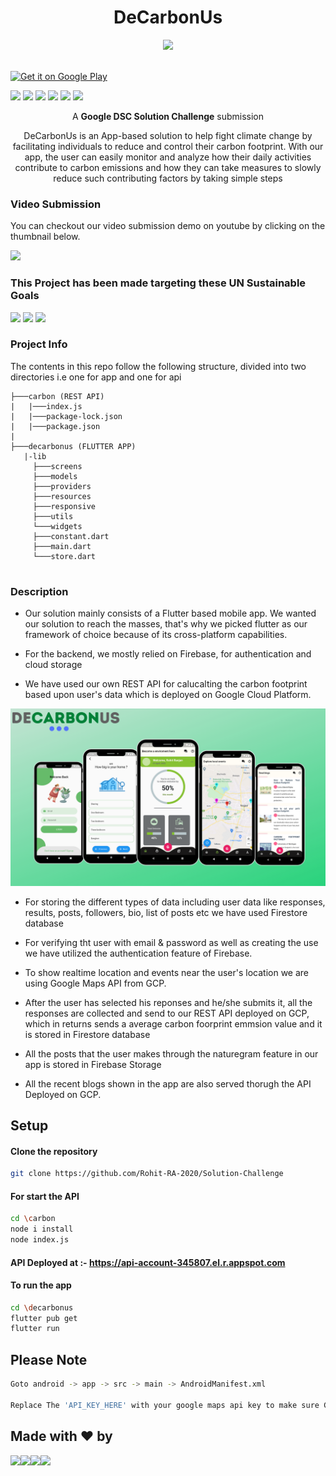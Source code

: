 <h1 align="center">DeCarbonUs</h1>

<div align="center">
<img src="https://upload.wikimedia.org/wikipedia/commons/4/4c/Reuse-reduce-recycle.png"> 
</div>

<br>

<a href="https://play.google.com/store/apps/details?id=com.rohitranjan.decarbonus&hl=en_IN&gl=US"><img alt="Get it on Google Play" src="https://play.google.com/intl/en_us/badges/images/generic/en-play-badge.png" height=60px /></a>

[![](https://img.shields.io/badge/Made_with-Flutter-green?style=for-the-badge&logo=flutter)](https://flutter.dev/)
[![](https://img.shields.io/badge/Made_with-Google%20Maps%20Platform-green?style=for-the-badge&logo=google-maps)](https://developers.google.com/maps/documentation)
[![](https://img.shields.io/badge/Made_with-dart-green?style=for-the-badge&logo=dart)](https://dart.dev/)
[![](https://img.shields.io/badge/Made_with-Google_Cloud-green?style=for-the-badge&logo=google-cloud)](https://cloud.google.com)
[![](https://img.shields.io/badge/Made_with-Express-green?style=for-the-badge&logo=express)](https://expressjs.com/)
[![](https://img.shields.io/badge/Made_with-NodeJs-green?style=for-the-badge&logo=Node.js)](https://nodejs.org/en/)

<p align="center">A <b>Google DSC Solution Challenge</b> submission</p>

<p align="center">DeCarbonUs is an App-based solution to help fight climate change by facilitating individuals to reduce and control their carbon footprint.
With our app, the user can easily monitor and analyze how their daily activities contribute to carbon emissions and how they can take measures to slowly reduce such contributing factors by taking simple steps</p>


### Video Submission

You can checkout our video submission demo on youtube by clicking on the thumbnail below.

<a href="https://youtu.be/gEWpSYK4p4o">
<img src="https://i3.ytimg.com/vi/gEWpSYK4p4o/maxresdefault.jpg" width="500px">                                                                       
</a>

### This Project has been made targeting these UN Sustainable Goals
<img src = "https://developers.google.com/community/images/gdsc-solution-challenge/goal-03_480.png" width="100px">
<img src = "https://developers.google.com/community/images/gdsc-solution-challenge/goal-12_480.png" width="100px">
<img src = "https://developers.google.com/community/images/gdsc-solution-challenge/goal-13_480.png" width="100px">


### Project Info
The contents in this repo follow the following structure, divided into two directories i.e one for app and one for api

```
├───carbon (REST API)
|   |───index.js
|   |───package-lock.json
|   |───package.json
|
├───decarbonus (FLUTTER APP)
   |-lib
     ├───screens
     ├───models
     ├───providers
     ├───resources
     ├───responsive
     ├───utils
     └───widgets
     ├───constant.dart
     ├───main.dart
     └───store.dart
     
```

### Description
 - Our solution mainly consists of a Flutter based mobile app. We wanted
   our solution to reach the masses, that's why we picked flutter as our
   framework of choice because of its cross-platform capabilities.
  
  - For the backend, we mostly relied on Firebase, for authentication and cloud storage
   
  - We have used our own REST API for calucalting the carbon footprint based upon user's data which is deployed on Google Cloud Platform.<br>
<img src="images/DeCarbonUs.png">
   
  - For storing the different types of data including user data like responses, results, posts, followers, bio, list of posts etc we have used Firestore database 
   
  - For verifying tht user with email & password as well as creating the use we have utilized the authentication feature of Firebase.
   
  - To show realtime location and events near the user's location we are using Google Maps API from GCP.
   
  - After the user has selected his reponses and he/she submits it, all the responses are collected and send to our REST API deployed on GCP, which in returns sends a average carbon foorprint emmsion value and it is stored in Firestore database
   
  - All the posts that the user makes through the naturegram feature in our app is stored in Firebase Storage

  - All the recent blogs shown in the app are also served thorugh the API Deployed on GCP.


## Setup

  #### Clone the repository
```bash
git clone https://github.com/Rohit-RA-2020/Solution-Challenge
```
  #### For start the API
```bash
cd \carbon
node i install
node index.js
```
#### API Deployed at :- https://api-account-345807.el.r.appspot.com 

  #### To run the app
```bash
cd \decarbonus
flutter pub get
flutter run
```
## Please Note
```bash
Goto android -> app -> src -> main -> AndroidManifest.xml

Replace The 'API_KEY_HERE' with your google maps api key to make sure G-Maps work properly.
```


## Made with ♥ by 

<p align="left">
<a href="https://www.linkedin.com/in/khushboo-agnihotri-4332a8195/"><img width="128px" src="https://pbs.twimg.com/profile_images/1301226571731070976/jjY2aEGg_400x400.jpg"></a><a href="https://www.linkedin.com/in/romir-mathur17/"><img width="128px" src="https://pbs.twimg.com/profile_images/1241602026011688961/WhVGAW08_400x400.jpg"></a><a href="https://www.linkedin.com/in/yash-satankar-6b6a2719a/"><img width="128px" src="https://pbs.twimg.com/profile_images/1328918473917952001/R3a_vQN6_400x400.jpg"></a><a href="https://www.linkedin.com/in/rohitranjan2020/"><img width="128px" src="https://media-exp1.licdn.com/dms/image/C4E03AQEIIuQC2crbrA/profile-displayphoto-shrink_800_800/0/1640331601840?e=1654128000&v=beta&t=4Jc6pSv3ivwo0KPh5FiveOXdWvFgZXyF6s8mb4numUw"></a>
</p>
